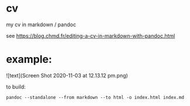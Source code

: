 # cv
my cv in markdown / pandoc

see https://blog.chmd.fr/editing-a-cv-in-markdown-with-pandoc.html

# example:

![text](Screen Shot 2020-11-03 at 12.13.12 pm.png)

to build:
```
pandoc --standalone --from markdown --to html -o index.html index.md
```
